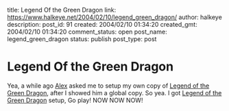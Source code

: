 title: Legend Of the Green Dragon
link: https://www.halkeye.net/2004/02/10/legend_green_dragon/
author: halkeye
description: 
post_id: 91
created: 2004/02/10 01:34:20
created_gmt: 2004/02/10 01:34:20
comment_status: open
post_name: legend_green_dragon
status: publish
post_type: post

# Legend Of the Green Dragon

Yea, a while ago [Alex](http://www.fustiar.org/) asked me to setup my own copy of [Legend of the Green Dragon](http://www.halkeye.net/logd/), after I showed him a global copy. So yea. I got [Legend of the Green Dragon](http://www.halkeye.net/logd/) setup, Go play! NOW NOW NOW!